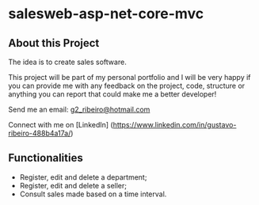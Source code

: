 # salesweb-asp-net-core-mvc

## About this Project
 
The idea is to create sales software.

This project will be part of my personal portfolio and I will be very happy if you can provide me with any feedback on the project, code, structure or anything you can report that could make me a better developer!

Send me an email: g2_ribeiro@hotmail.com

Connect with me on [LinkedIn] (https://www.linkedin.com/in/gustavo-ribeiro-488b4a17a/)

## Functionalities

- Register, edit and delete a department;
- Register, edit and delete a seller;
- Consult sales made based on a time interval.
